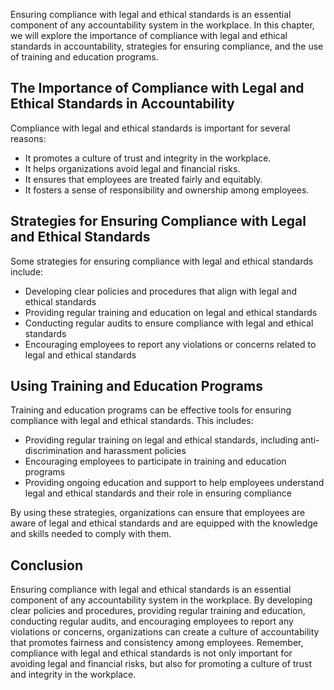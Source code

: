 
Ensuring compliance with legal and ethical standards is an essential component of any accountability system in the workplace. In this chapter, we will explore the importance of compliance with legal and ethical standards in accountability, strategies for ensuring compliance, and the use of training and education programs.

The Importance of Compliance with Legal and Ethical Standards in Accountability
-------------------------------------------------------------------------------

Compliance with legal and ethical standards is important for several reasons:

* It promotes a culture of trust and integrity in the workplace.
* It helps organizations avoid legal and financial risks.
* It ensures that employees are treated fairly and equitably.
* It fosters a sense of responsibility and ownership among employees.

Strategies for Ensuring Compliance with Legal and Ethical Standards
-------------------------------------------------------------------

Some strategies for ensuring compliance with legal and ethical standards include:

* Developing clear policies and procedures that align with legal and ethical standards
* Providing regular training and education on legal and ethical standards
* Conducting regular audits to ensure compliance with legal and ethical standards
* Encouraging employees to report any violations or concerns related to legal and ethical standards

Using Training and Education Programs
-------------------------------------

Training and education programs can be effective tools for ensuring compliance with legal and ethical standards. This includes:

* Providing regular training on legal and ethical standards, including anti-discrimination and harassment policies
* Encouraging employees to participate in training and education programs
* Providing ongoing education and support to help employees understand legal and ethical standards and their role in ensuring compliance

By using these strategies, organizations can ensure that employees are aware of legal and ethical standards and are equipped with the knowledge and skills needed to comply with them.

Conclusion
----------

Ensuring compliance with legal and ethical standards is an essential component of any accountability system in the workplace. By developing clear policies and procedures, providing regular training and education, conducting regular audits, and encouraging employees to report any violations or concerns, organizations can create a culture of accountability that promotes fairness and consistency among employees. Remember, compliance with legal and ethical standards is not only important for avoiding legal and financial risks, but also for promoting a culture of trust and integrity in the workplace.
